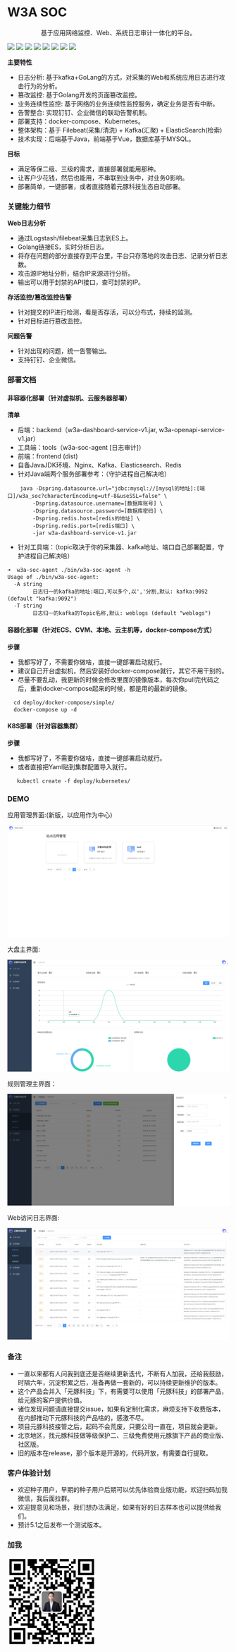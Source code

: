

# W3A SOC

<p align="center">
基于应用网络监控、Web、系统日志审计一体化的平台。<br>
</p>

![](https://img.shields.io/badge/golang-1.17.2%20-green)
![](https://img.shields.io/badge/openjdk-15.0.5-green)
![](https://img.shields.io/badge/W3A%20SOC-v2.0-green)
![](https://img.shields.io/badge/%E7%AD%89%E7%BA%A7%E4%BF%9D%E6%8A%A4%E4%B8%89%E7%BA%A7-%E6%97%A5%E5%BF%97%E5%AE%A1%E8%AE%A1-green)
![](https://img.shields.io/badge/%E5%91%8A%E8%AD%A6%E7%9B%91%E6%8E%A7-%E9%92%89%E9%92%89-green)
![](https://img.shields.io/badge/%E5%91%8A%E8%AD%A6%E7%9B%91%E6%8E%A7-%E4%BC%81%E4%B8%9A%E5%BE%AE%E4%BF%A1-green)
![](https://img.shields.io/badge/Kubernetes-1.20.6-green)
![](https://img.shields.io/badge/%20docker--compose-1.29.2-green)


**主要特性**
- 日志分析: 基于kafka+GoLang的方式，对采集的Web和系统应用日志进行攻击行为的分析。
- 篡改监控: 基于Golang开发的页面篡改监控。 
- 业务连续性监控: 基于网络的业务连续性监控服务，确定业务是否有中断。
- 告警整合: 实现钉钉、企业微信的联动告警机制。
- 部署支持：docker-compose、Kubernetes。
- 整体架构：基于 Filebeat(采集/清洗) + Kafka(汇聚) + ElasticSearch(检索)
- 技术实现：后端基于Java，前端基于Vue，数据库基于MYSQL。

**目标**
- 满足等保二级、三级的需求，直接部署就能用那种。
- 让客户少花钱，然后也能用，不串联到业务中，对业务0影响。
- 部署简单，一键部署，或者直接随着元豚科技生态自动部署。

### 关键能力细节

**Web日志分析**
- 通过Logstash/filebeat采集日志到ES上。
- Golang链接ES，实时分析日志。
- 将存在问题的部分直接存到平台里，平台只存落地的攻击日志、记录分析日志数。
- 攻击源IP地址分析，结合IP来源进行分析。
- 输出可以用于封禁的API接口，查可封禁的IP。

**存活监控/篡改监控告警**
- 针对提交的IP进行检测，看是否存活，可以分布式，持续的监测。
- 针对目标进行篡改监控。

**问题告警**
- 针对出现的问题，统一告警输出。
- 支持钉钉、企业微信。

### 部署文档

#### 非容器化部署（针对虚拟机、云服务器部署）

**清单**
- 后端：backend（w3a-dashboard-service-v1.jar, w3a-openapi-service-v1.jar）
- 工具端：tools（w3a-soc-agent [日志审计]）
- 前端：frontend (dist)
- 自备JavaJDK环境、Nginx、Kafka、Elasticsearch、Redis
- 针对Java端两个服务部署参考：（守护进程自己解决哈）
```shell
    java -Dspring.datasource.url="jdbc:mysql://[mysql的地址]:[端口]/w3a_soc?characterEncoding=utf-8&useSSL=false" \
        -Dspring.datasource.username=[数据库账号] \
        -Dspring.datasource.password=[数据库密码] \
        -Dspring.redis.host=[redis的地址] \
        -Dspring.redis.port=[redis端口] \
        -jar w3a-dashboard-service-v1.jar
```
- 针对工具端：（topic取决于你的采集器、kafka地址、端口自己部署配置，守护进程自己解决哈）
```shell
➜  w3a-soc-agent ./bin/w3a-soc-agent -h
Usage of ./bin/w3a-soc-agent:
  -A string
        日志归一的kafka的地址:端口,可以多个,以','分割,默认: kafka:9092 (default "kafka:9092")
  -T string
        日志归一的kafka的Topic名称,默认: weblogs (default "weblogs")
```

#### 容器化部署（针对ECS、CVM、本地、云主机等，docker-compose方式）

**步骤**
- 我都写好了，不需要你做啥，直接一键部署启动就行。
- 建议自己开台虚拟机，然后安装好docker-compose就行，其它不用干别的。
- 尽量不要乱动，我更新的时候会修改里面的镜像版本，每次你pull完代码之后，重新docker-compose起来的时候，都是用的最新的镜像。

```shell
  cd deploy/docker-compose/simple/
  docker-compose up -d
```

#### K8S部署（针对容器集群）
**步骤**
- 我都写好了，不需要你做啥，直接一键部署启动就行。
- 或者直接把Yaml贴到集群配置导入就行。

```shell
   kubectl create -f deploy/kubernetes/
```

### DEMO

应用管理界面:(新版，以应用作为中心)

<img style="max-width:100%;" title="Run example" alt="Run example" src="/newpic/main.png">

大盘主界面:

<img style="max-width:100%;" title="Run example" alt="Run example" src="/newpic/dashboard.png">

规则管理主界面：

<img style="max-width:100%;" title="Run example" alt="Run example" src="/newpic/rules.png">

Web访问日志界面:

<img style="max-width:100%;" title="Run example" alt="Run example" src="/newpic/web.png">


### 备注

- 一直以来都有人问我到底还是否继续更新迭代，不断有人加我，还给我鼓励，时隔六年，沉淀积累之后，准备再做一套新的，可以持续更新维护的版本。
- 这个产品会并入「元豚科技」下，有需要可以使用「元豚科技」的部署产品，给元豚的客户提供价值。
- 诸位发现问题请直接提交issue，如果有定制化需求，麻烦支持下收费版本，在内部推动下元豚科技的产品啥的，感激不尽。
- 项目元豚科技接管之后，起码不会荒废，只要公司一直在，项目就会更新。
- 北京地区，找元豚科技做等级保护二、三级免费使用元豚旗下产品的商业版、社区版。
- 旧的版本在release，那个版本是开源的，代码开放，有需要自行提取。

### 客户体验计划

- 欢迎种子用户，早期的种子用户后期可以优先体验商业版功能，欢迎扫码加我微信，我后面拉群。
- 欢迎提意见和场景，我们想办法满足，如果有好的日志样本也可以提供给我们。
- 预计5.1之后发布一个测试版本。

### 加我

<img style="width:200px" title="Run example" alt="Run example" src="/newpic/wechat.png">

